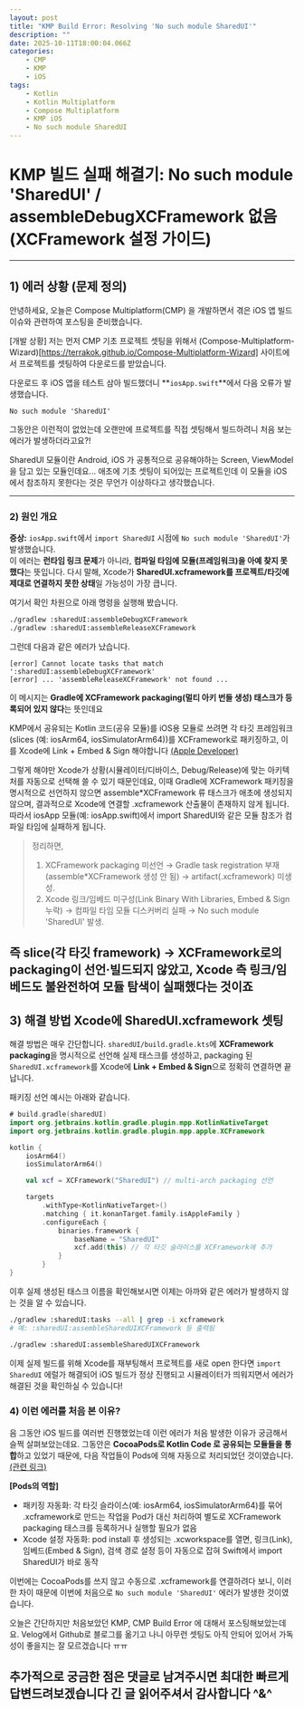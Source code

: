 ```yaml
---
layout: post
title: "KMP Build Error: Resolving 'No such module SharedUI'"
description: ""
date: 2025-10-11T18:00:04.066Z
categories:
    - CMP
    - KMP
    - iOS
tags:
    - Kotlin
    - Kotlin Multiplatform
    - Compose Multiplatform
    - KMP iOS
    - No such module SharedUI
---
```


# KMP 빌드 실패 해결기: **No such module 'SharedUI'** / **assembleDebugXCFramework 없음** (XCFramework 설정 가이드)

---

## 1) 에러 상황 (문제 정의)

안녕하세요, 오늘은 Compose Multiplatform(CMP) 을 개발하면서 겪은 iOS 앱 빌드 이슈와 관련하여 포스팅을 준비했습니다.

[개발 상황]
저는 먼저 CMP 기초 프로젝트 셋팅을 위해서 (Compose-Multiplatform-Wizard)[https://terrakok.github.io/Compose-Multiplatform-Wizard] 사이트에서 프로젝트를 셋팅하여 다운로드를 받았습니다.

다운로드 후 iOS 앱을 테스트 삼아 빌드했더니 **`iosApp.swift`**에서 다음 오류가 발생했습니다.

```
No such module 'SharedUI'
```

그동안은 이런적이 없었는데 오랜만에 프로젝트를 직접 셋팅해서 빌드하려니 처음 보는 에러가 발생하더라고요?!  
  
SharedUI 모듈이란 Android, iOS 가 공통적으로 공유해야하는 Screen, ViewModel 을 담고 있는 모듈인데요... 애초에 기초 셋팅이 되어있는 프로젝트인데 이 모듈을 iOS 에서 참조하지 못한다는 것은 무언가 이상하다고 생각했습니다.

---

### 2) 원인 개요

**증상:** `iosApp.swift`에서 `import SharedUI` 시점에 `No such module 'SharedUI'`가 발생했습니다.  
이 에러는 **런타임 링크 문제**가 아니라, **컴파일 타임에 모듈(프레임워크)을 아예 찾지 못했다**는 뜻입니다. 다시 말해, Xcode가 **SharedUI.xcframework를 프로젝트/타깃에 제대로 연결하지 못한 상태**일 가능성이 가장 큽니다.
  
여기서 확인 차원으로 아래 명령을 실행해 봤습니다.

```bash
./gradlew :sharedUI:assembleDebugXCFramework
./gradlew :sharedUI:assembleReleaseXCFramework
```
  
그런데 다음과 같은 에러가 났습니다.
  
```
[error] Cannot locate tasks that match ':sharedUI:assembleDebugXCFramework'
[error] ... 'assembleReleaseXCFramework' not found ...
```
  
이 메시지는 **Gradle에 XCFramework packaging(멀티 아키 번들 생성) 태스크가 등록되어 있지 않다**는 뜻인데요  

KMP에서 공유되는 Kotlin 코드(공유 모듈)를 iOS용 모듈로 쓰려면 각 타깃 프레임워크(slices (예: iosArm64, iosSimulatorArm64))를 XCFramework로 패키징하고, 이를 Xcode에 Link + Embed & Sign 해야합니다 [(Apple Developer)](https://developer.apple.com/documentation/xcode/creating-a-multi-platform-binary-framework-bundle)
  
그렇게 해야만 Xcode가 상황(시뮬레이터/디바이스, Debug/Release)에 맞는 아키텍처를 자동으로 선택해 쓸 수 있기 때문인데요,
이때 Gradle에 XCFramework 패키징을 명시적으로 선언하지 않으면 assemble*XCFramework 류 태스크가 애초에 생성되지 않으며, 결과적으로 Xcode에 연결할 .xcframework 산출물이 존재하지 않게 됩니다. 따라서 iosApp 모듈(예: iosApp.swift)에서 import SharedUI와 같은 모듈 참조가 컴파일 타임에 실패하게 됩니다.

> 정리하면,
> 1) XCFramework packaging 미선언 → Gradle task registration 부재(assemble*XCFramework 생성 안 됨) → artifact(.xcframework) 미생성.
> 2) Xcode 링크/임베드 미구성(Link Binary With Libraries, Embed & Sign 누락) → 컴파일 타임 모듈 디스커버리 실패 → No such module 'SharedUI' 발생.

즉 slice(각 타깃 framework) → XCFramework로의 packaging이 선언·빌드되지 않았고, Xcode 측 링크/임베드도 불완전하여 모듈 탐색이 실패했다는 것이죠
---

## 3) 해결 방법 **Xcode에 SharedUI.xcframework 셋팅**
해결 방법은 매우 간단합니다. `sharedUI/build.gradle.kts`에 **XCFramework packaging**을 명시적으로 선언해 실제 태스크를 생성하고, packaging 된 `SharedUI.xcframework`를 Xcode에 **Link + Embed & Sign**으로 정확히 연결하면 끝납니다.

패키징 선언 예시는 아래와 같습니다.

```kotlin
# build.gradle(sharedUI)
import org.jetbrains.kotlin.gradle.plugin.mpp.KotlinNativeTarget
import org.jetbrains.kotlin.gradle.plugin.mpp.apple.XCFramework

kotlin {
    iosArm64()
    iosSimulatorArm64()

    val xcf = XCFramework("SharedUI") // multi-arch packaging 선언

    targets
        .withType<KotlinNativeTarget>()
        .matching { it.konanTarget.family.isAppleFamily }
        .configureEach {
            binaries.framework {
                baseName = "SharedUI"
                xcf.add(this) // 각 타깃 슬라이스를 XCFramework에 추가
            }
        }
}
```

이후 실제 생성된 태스크 이름을 확인해보시면 이제는 아까와 같은 에러가 발생하지 않는 것을 알 수 있습니다.

```bash
./gradlew :sharedUI:tasks --all | grep -i xcframework
# 예: :sharedUI:assembleSharedUIXCFramework 등 출력됨

./gradlew :sharedUI:assembleSharedUIXCFramework
```

이제 실제 빌드를 위해 Xcode를 재부팅해서 프로젝트를 새로 open 한다면 `import SharedUI`  에럴가 해결되어 iOS 빌드가 정상 진행되고 시뮬레이터가 띄워지면서 에러가 해결된 것을 확인하실 수 있습니다!

### 4) 이런 에러를 처음 본 이유?
음 그동안 iOS 빌드를 여러번 진행했었는데 이런 에러가 처음 발생한 이유가 궁금해서 슬쩍 살펴보았는데요.
그동안은 **CocoaPods로 Kotlin Code 로 공유되는 모듈들을 통합**하고 있었기 때문에, 다음 작업들이 Pods에 의해 자동으로 처리되었던 것이였습니다. [(관련 링크)](https://www.jetbrains.com/help/kotlin-multiplatform-dev/multiplatform-cocoapods-overview.html#configure-the-project)

**[Pods의 역할]**
- 패키징 자동화: 각 타깃 슬라이스(예: iosArm64, iosSimulatorArm64)를 묶어 .xcframework로 만드는 작업을 Pod가 대신 처리하여 별도로 XCFramework packaging 태스크를 등록하거나 실행할 필요가 없음
- Xcode 설정 자동화: pod install 후 생성되는 .xcworkspace를 열면,
링크(Link), 임베드(Embed & Sign), 검색 경로 설정 등이 자동으로 잡혀 Swift에서 import SharedUI가 바로 동작

이번에는 CocoaPods를 쓰지 않고 수동으로 .xcframework를 연결하려다 보니, 이러한 차이 때문에 이번에 처음으로 `No such module 'SharedUI'` 에러가 발생한 것이였습니다.


오늘은 간단하지만 처음보았던 KMP, CMP Build Error 에 대해서 포스팅해보았는데요.
Velog에서 Github로 블로그를 옮기고 나니 아무런 셋팅도 아직 안되어 있어서 가독성이 좋을지는 잘 모르겠습니다 ㅠㅠ


추가적으로 궁금한 점은 댓글로 남겨주시면 최대한 빠르게 답변드려보겠습니다 긴 글 읽어주셔서 감사합니다 ^&^
---
